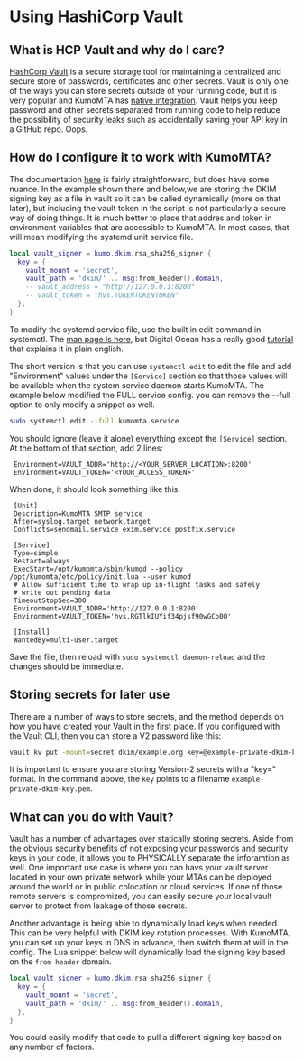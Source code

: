 # Using HashiCorp Vault

## What is HCP Vault and why do I care?

[HashCorp Vault](https://developer.hashicorp.com/vault) is a secure storage tool for maintaining a centralized and secure store of passwords, certificates and other secrets. Vault is only one of the ways you can store secrets outside of your running code, but it is very popular and KumoMTA has [native integration](https://docs.kumomta.com/reference/keysource/?h=hashi#hashicorp-vault).  Vault helps you keep password and other secrets separated from running code to help reduce the possibility of security leaks such as accidentally saving your API key in a GitHub repo.  Oops.


## How do I configure it to work with KumoMTA?

The documentation [here](https://docs.kumomta.com/reference/keysource/?h=hashi#hashicorp-vault) is fairly straightforward, but does have some nuance.
In the example shown there and below,we are storing the DKIM signing key as a file in vault so it can be called dynamically (more on that later), but including the vault token in the script is not particularly a secure way of doing things.  It is much better to place that addres and token in environment variables that are accessible to KumoMTA. In most cases, that will mean modifying the systemd unit service file.

```lua
local vault_signer = kumo.dkim.rsa_sha256_signer {
  key = {
    vault_mount = 'secret',
    vault_path = 'dkim/' .. msg:from_header().domain,
    -- vault_address = "http://127.0.0.1:8200"
    -- vault_token = "hvs.TOKENTOKENTOKEN"
  },
}
```

To modify the systemd service file, use the built in edit command in systemctl.  The [man page is here](https://man7.org/linux/man-pages/man1/systemctl.1.html), but Digital Ocean has a really good [tutorial](https://www.digitalocean.com/community/tutorials/how-to-use-systemctl-to-manage-systemd-services-and-units) that explains it in plain english.

The short version is that you can use `systemctl edit` to edit the file and add
"Environment" values under the `[Service]` section so that those values will be
available when the system service daemon starts KumoMTA. The example below
modified the FULL service config.  you can remove the --full option to only
modify a snippet as well.

```bash
sudo systemctl edit --full kumomta.service
```

You should ignore (leave it alone) everything except the `[Service]` section.
At the bottom of that section, add 2 lines:

```
 Environment=VAULT_ADDR='http://<YOUR_SERVER_LOCATION>:8200'
 Environment=VAULT_TOKEN='<YOUR_ACCESS_TOKEN>'
```

When done, it should look something like this:

```
 [Unit]
 Description=KumoMTA SMTP service
 After=syslog.target network.target
 Conflicts=sendmail.service exim.service postfix.service

 [Service]
 Type=simple
 Restart=always
 ExecStart=/opt/kumomta/sbin/kumod --policy /opt/kumomta/etc/policy/init.lua --user kumod
 # Allow sufficient time to wrap up in-flight tasks and safely
 # write out pending data
 TimeoutStopSec=300
 Environment=VAULT_ADDR='http://127.0.0.1:8200'
 Environment=VAULT_TOKEN='hvs.RGTlkIUYif34pjsf90wGCp0Q'

 [Install]
 WantedBy=multi-user.target
```

Save the file, then reload with `sudo systemctl daemon-reload` and the changes should be immediate.


## Storing secrets for later use

There are a number of ways to store secrets, and the method depends on how you have created your Vault in the first place.  If you configured with the Vault CLI, then you can store a V2 password like this:
```bash
vault kv put -mount=secret dkim/example.org key=@example-private-dkim-key.pem
```
It is important to ensure you are storing Version-2 secrets with a "key=<value>" format.  In the command above, the `key` points to a filename `example-private-dkim-key.pem`.


## What can you do with Vault?

Vault has a number of advantages over statically storing secrets. Aside from the obvious security benefits of not exposing your passwords and security keys in your code, it allows you to PHYSICALLY separate the inforamtion as well.  One important use case is where you can havs your vault server located in your own private network while your MTAs can be deployed around the world or in public colocation or cloud services.  If one of those remote servers is compromized, you can easily secure your local vault server to protect from leakage of those secrets.

Another advantage is being able to dynamically load keys when needed.  This can be very helpful with DKIM key rotation processes. With KumoMTA, you can set up your keys in DNS in advance, then switch them at will in the config. The Lua snippet below will dynamically load the signing key based on the `from header` domain.

```Lua
local vault_signer = kumo.dkim.rsa_sha256_signer {
  key = {
    vault_mount = 'secret',
    vault_path = 'dkim/' .. msg:from_header().domain,
  },
}
```

You could easily modify that code to pull a different signing key based on any number of factors.


